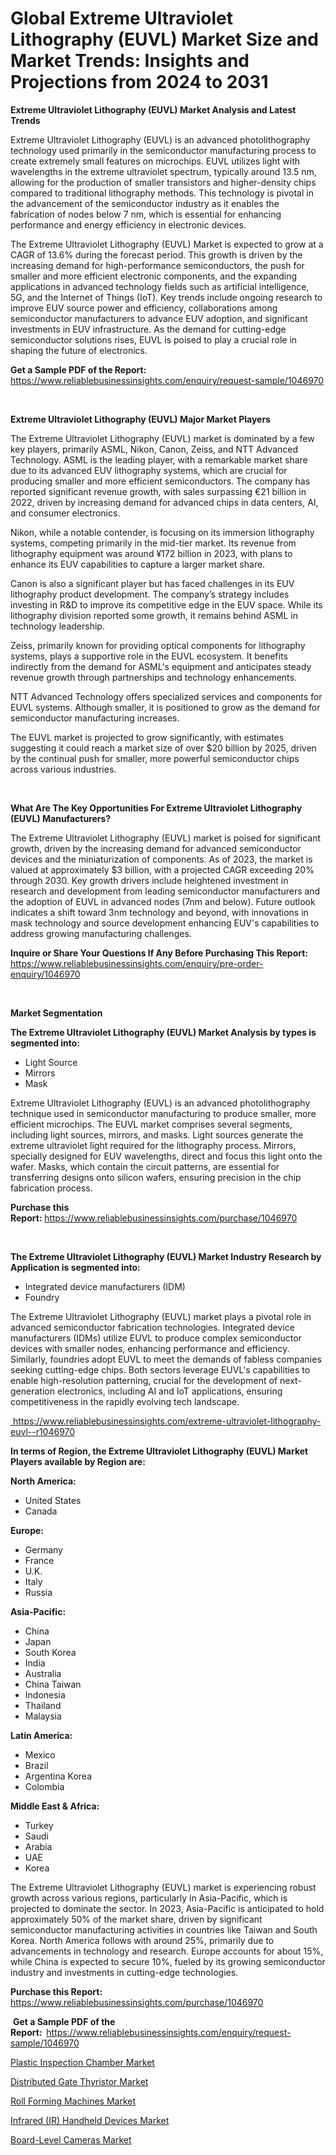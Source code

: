 <p><h1>Global Extreme Ultraviolet Lithography (EUVL) Market Size and Market Trends: Insights and Projections from 2024 to 2031</h1></p><p><strong>Extreme Ultraviolet Lithography (EUVL) Market Analysis and Latest Trends</strong></p>
<p><p>Extreme Ultraviolet Lithography (EUVL) is an advanced photolithography technology used primarily in the semiconductor manufacturing process to create extremely small features on microchips. EUVL utilizes light with wavelengths in the extreme ultraviolet spectrum, typically around 13.5 nm, allowing for the production of smaller transistors and higher-density chips compared to traditional lithography methods. This technology is pivotal in the advancement of the semiconductor industry as it enables the fabrication of nodes below 7 nm, which is essential for enhancing performance and energy efficiency in electronic devices.</p><p>The Extreme Ultraviolet Lithography (EUVL) Market is expected to grow at a CAGR of 13.6% during the forecast period. This growth is driven by the increasing demand for high-performance semiconductors, the push for smaller and more efficient electronic components, and the expanding applications in advanced technology fields such as artificial intelligence, 5G, and the Internet of Things (IoT). Key trends include ongoing research to improve EUV source power and efficiency, collaborations among semiconductor manufacturers to advance EUV adoption, and significant investments in EUV infrastructure. As the demand for cutting-edge semiconductor solutions rises, EUVL is poised to play a crucial role in shaping the future of electronics.</p></p>
<p><strong>Get a Sample PDF of the Report:&nbsp;</strong> <a href="https://www.reliablebusinessinsights.com/enquiry/request-sample/1046970?utm_campaign=1135&utm_medium=2&utm_source=Github&utm_content=ia&utm_term=11102024&utm_id=extreme-ultraviolet-lithography-euvl">https://www.reliablebusinessinsights.com/enquiry/request-sample/1046970</a></p>
<p>&nbsp;</p>
<p><strong>Extreme Ultraviolet Lithography (EUVL) Major Market Players</strong></p>
<p><p>The Extreme Ultraviolet Lithography (EUVL) market is dominated by a few key players, primarily ASML, Nikon, Canon, Zeiss, and NTT Advanced Technology. ASML is the leading player, with a remarkable market share due to its advanced EUV lithography systems, which are crucial for producing smaller and more efficient semiconductors. The company has reported significant revenue growth, with sales surpassing €21 billion in 2022, driven by increasing demand for advanced chips in data centers, AI, and consumer electronics.</p><p>Nikon, while a notable contender, is focusing on its immersion lithography systems, competing primarily in the mid-tier market. Its revenue from lithography equipment was around ¥172 billion in 2023, with plans to enhance its EUV capabilities to capture a larger market share.</p><p>Canon is also a significant player but has faced challenges in its EUV lithography product development. The company’s strategy includes investing in R&D to improve its competitive edge in the EUV space. While its lithography division reported some growth, it remains behind ASML in technology leadership.</p><p>Zeiss, primarily known for providing optical components for lithography systems, plays a supportive role in the EUVL ecosystem. It benefits indirectly from the demand for ASML's equipment and anticipates steady revenue growth through partnerships and technology enhancements.</p><p>NTT Advanced Technology offers specialized services and components for EUVL systems. Although smaller, it is positioned to grow as the demand for semiconductor manufacturing increases.</p><p>The EUVL market is projected to grow significantly, with estimates suggesting it could reach a market size of over $20 billion by 2025, driven by the continual push for smaller, more powerful semiconductor chips across various industries.</p></p>
<p>&nbsp;</p>
<p><strong>What Are The Key Opportunities For Extreme Ultraviolet Lithography (EUVL) Manufacturers?</strong></p>
<p><p>The Extreme Ultraviolet Lithography (EUVL) market is poised for significant growth, driven by the increasing demand for advanced semiconductor devices and the miniaturization of components. As of 2023, the market is valued at approximately $3 billion, with a projected CAGR exceeding 20% through 2030. Key growth drivers include heightened investment in research and development from leading semiconductor manufacturers and the adoption of EUVL in advanced nodes (7nm and below). Future outlook indicates a shift toward 3nm technology and beyond, with innovations in mask technology and source development enhancing EUV's capabilities to address growing manufacturing challenges.</p></p>
<p><strong>Inquire or Share Your Questions If Any Before Purchasing This Report:</strong> <a href="https://www.reliablebusinessinsights.com/enquiry/pre-order-enquiry/1046970?utm_campaign=1135&utm_medium=2&utm_source=Github&utm_content=ia&utm_term=11102024&utm_id=extreme-ultraviolet-lithography-euvl">https://www.reliablebusinessinsights.com/enquiry/pre-order-enquiry/1046970</a></p>
<p>&nbsp;</p>
<p><strong>Market Segmentation</strong></p>
<p><strong>The Extreme Ultraviolet Lithography (EUVL) Market Analysis by types is segmented into:</strong></p>
<p><ul><li>Light Source</li><li>Mirrors</li><li>Mask</li></ul></p>
<p><p>Extreme Ultraviolet Lithography (EUVL) is an advanced photolithography technique used in semiconductor manufacturing to produce smaller, more efficient microchips. The EUVL market comprises several segments, including light sources, mirrors, and masks. Light sources generate the extreme ultraviolet light required for the lithography process. Mirrors, specially designed for EUV wavelengths, direct and focus this light onto the wafer. Masks, which contain the circuit patterns, are essential for transferring designs onto silicon wafers, ensuring precision in the chip fabrication process.</p></p>
<p><strong>Purchase this Report:&nbsp;</strong><a href="https://www.reliablebusinessinsights.com/purchase/1046970?utm_campaign=1135&utm_medium=2&utm_source=Github&utm_content=ia&utm_term=11102024&utm_id=extreme-ultraviolet-lithography-euvl">https://www.reliablebusinessinsights.com/purchase/1046970</a></p>
<p>&nbsp;</p>
<p><strong>The Extreme Ultraviolet Lithography (EUVL) Market Industry Research by Application is segmented into:</strong></p>
<p><ul><li>Integrated device manufacturers (IDM)</li><li>Foundry</li></ul></p>
<p><p>The Extreme Ultraviolet Lithography (EUVL) market plays a pivotal role in advanced semiconductor fabrication technologies. Integrated device manufacturers (IDMs) utilize EUVL to produce complex semiconductor devices with smaller nodes, enhancing performance and efficiency. Similarly, foundries adopt EUVL to meet the demands of fabless companies seeking cutting-edge chips. Both sectors leverage EUVL's capabilities to enable high-resolution patterning, crucial for the development of next-generation electronics, including AI and IoT applications, ensuring competitiveness in the rapidly evolving tech landscape.</p></p>
<p><a href="https://www.reliablebusinessinsights.com/extreme-ultraviolet-lithography-euvl--r1046970?utm_campaign=1135&utm_medium=2&utm_source=Github&utm_content=ia&utm_term=11102024&utm_id=extreme-ultraviolet-lithography-euvl">&nbsp;https://www.reliablebusinessinsights.com/extreme-ultraviolet-lithography-euvl--r1046970</a></p>
<p><strong>In terms of Region, the Extreme Ultraviolet Lithography (EUVL) Market Players available by Region are:</strong></p>
<p>
    <p> <strong> North America: </strong>
        <ul>
            <li>United States</li>
            <li>Canada</li>
        </ul>
        </p> 
    <p> <strong> Europe: </strong>
        <ul>
            <li>Germany</li>
            <li>France</li>
            <li>U.K.</li>
            <li>Italy</li>
            <li>Russia</li>
        </ul>
        </p> 
    <p> <strong> Asia-Pacific: </strong>
        <ul>
            <li>China</li>
            <li>Japan</li>
            <li>South Korea</li>
            <li>India</li>
            <li>Australia</li>
            <li>China Taiwan</li>
            <li>Indonesia</li>
            <li>Thailand</li>
            <li>Malaysia</li>
        </ul>
        </p> 
    <p> <strong> Latin America: </strong>
        <ul>
            <li>Mexico</li>
            <li>Brazil</li>
            <li>Argentina Korea</li>
            <li>Colombia</li>
        </ul>
        </p> 
    <p> <strong> Middle East & Africa: </strong>
        <ul>
            <li>Turkey</li>
            <li>Saudi</li>
            <li>Arabia</li>
            <li>UAE</li>
            <li>Korea</li>
        </ul>
    </p>
    </p>
<p><p>The Extreme Ultraviolet Lithography (EUVL) market is experiencing robust growth across various regions, particularly in Asia-Pacific, which is projected to dominate the sector. In 2023, Asia-Pacific is anticipated to hold approximately 50% of the market share, driven by significant semiconductor manufacturing activities in countries like Taiwan and South Korea. North America follows with around 25%, primarily due to advancements in technology and research. Europe accounts for about 15%, while China is expected to secure 10%, fueled by its growing semiconductor industry and investments in cutting-edge technologies.</p></p>
<p><strong>Purchase this Report: </strong><a href="https://www.reliablebusinessinsights.com/purchase/1046970?utm_campaign=1135&utm_medium=2&utm_source=Github&utm_content=ia&utm_term=11102024&utm_id=extreme-ultraviolet-lithography-euvl">https://www.reliablebusinessinsights.com/purchase/1046970</a></p>
<p>&nbsp;<strong>Get a Sample PDF of the Report:&nbsp;&nbsp;</strong><a href="https://www.reliablebusinessinsights.com/enquiry/request-sample/1046970?utm_campaign=1135&utm_medium=2&utm_source=Github&utm_content=ia&utm_term=11102024&utm_id=extreme-ultraviolet-lithography-euvl">https://www.reliablebusinessinsights.com/enquiry/request-sample/1046970</a></p>
<p><strong></strong></p>
<p><p><a href="https://issuu.com/reportprime-2/docs/plastic-inspection-chamber-market-s_856c87e1a59835?utm_campaign=1135&utm_medium=2&utm_source=Github&utm_content=ia&utm_term=11102024&utm_id=extreme-ultraviolet-lithography-euvl">Plastic Inspection Chamber Market</a></p><p><a href="https://www.linkedin.com/pulse/global-distributed-gate-thyristor-market-analysis-trends-by5ke?utm_campaign=1135&utm_medium=2&utm_source=Github&utm_content=ia&utm_term=11102024&utm_id=extreme-ultraviolet-lithography-euvl">Distributed Gate Thyristor Market</a></p><p><a href="https://issuu.com/reportprime-2/docs/roll-forming-machines-market-size-2_392e12110be1f1?utm_campaign=1135&utm_medium=2&utm_source=Github&utm_content=ia&utm_term=11102024&utm_id=extreme-ultraviolet-lithography-euvl">Roll Forming Machines Market</a></p><p><a href="https://www.linkedin.com/pulse/top-trends-transforming-infrared-ir-handheld-devices-market-3ciye?utm_campaign=1135&utm_medium=2&utm_source=Github&utm_content=ia&utm_term=11102024&utm_id=extreme-ultraviolet-lithography-euvl">Infrared (IR) Handheld Devices Market</a></p><p><a href="https://www.linkedin.com/pulse/board-level-cameras-market-trends-focusing-insight-forecast-analysis-o1wqe?utm_campaign=1135&utm_medium=2&utm_source=Github&utm_content=ia&utm_term=11102024&utm_id=extreme-ultraviolet-lithography-euvl">Board-Level Cameras Market</a></p></p>